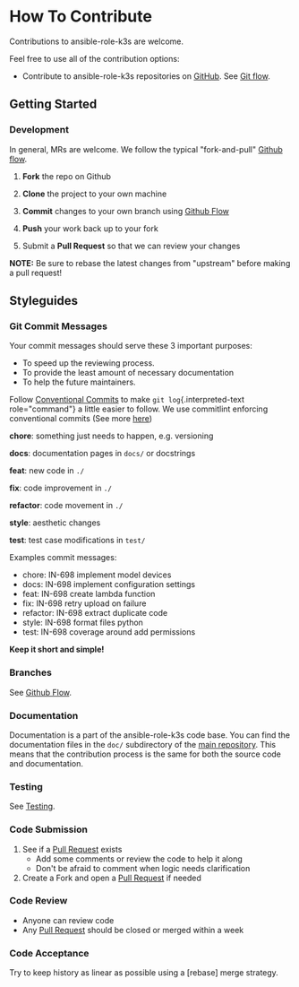 <!-- Space: Projects -->
<!-- Parent: AnsibleRoleK3S -->
<!-- Title: Contributing AnsibleRoleK3S -->
<!-- Label: AnsibleRoleK3S -->
<!-- Label: Contributing -->
<!-- Include: disclaimer.md -->
<!-- Include: ac:toc -->

# How To Contribute

Contributions to ansible-role-k3s are welcome.

Feel free to use all of the contribution options:

- Contribute to ansible-role-k3s repositories on [GitHub](https://github.com/hadenlabs/ansible-role-k3s). See [Git flow](./contribute/github-flow.md).

## Getting Started

### Development

In general, MRs are welcome. We follow the typical "fork-and-pull" [Github flow](./contribute/github-flow.md).

1. **Fork** the repo on Github
2. **Clone** the project to your own machine
3. **Commit** changes to your own branch using [Github Flow](./contribute/github-flow.md)
4. **Push** your work back up to your fork

5. Submit a **Pull Request** so that we can review your changes

**NOTE:** Be sure to rebase the latest changes from "upstream" before making a pull request!

## Styleguides

### Git Commit Messages

Your commit messages should serve these 3 important purposes:

- To speed up the reviewing process.
- To provide the least amount of necessary documentation
- To help the future maintainers.

Follow [Conventional Commits](https://www.conventionalcommits.org/en/v1.0.0) to make `git log`{.interpreted-text role="command"} a little easier to follow. We use commitlint enforcing conventional commits (See more [here](https://github.com/conventional-changelog/commitlint))

**chore**: something just needs to happen, e.g. versioning

**docs**: documentation pages in `docs/` or docstrings

**feat**: new code in `./`

**fix**: code improvement in `./`

**refactor**: code movement in `./`

**style**: aesthetic changes

**test**: test case modifications in `test/`

Examples commit messages:

- chore: IN-698 implement model devices
- docs: IN-698 implement configuration settings
- feat: IN-698 create lambda function
- fix: IN-698 retry upload on failure
- refactor: IN-698 extract duplicate code
- style: IN-698 format files python
- test: IN-698 coverage around add permissions

**Keep it short and simple!**

### Branches

See [Github Flow](./contribute/github-flow.md).

### Documentation

Documentation is a part of the ansible-role-k3s code base. You can find the documentation files in the `doc/` subdirectory of the [main repository](https://github.com/hadenlabs/ansible-role-k3s). This means that the contribution process is the same for both the source code and documentation.

### Testing

See [Testing](./testing.md).

### Code Submission

1. See if a [Pull Request](https://github.com/hadenlabs/ansible-role-k3s/pulls) exists
   - Add some comments or review the code to help it along
   - Don\'t be afraid to comment when logic needs clarification
2. Create a Fork and open a [Pull Request](https://github.com/hadenlabs/ansible-role-k3s/pulls) if needed

### Code Review

- Anyone can review code
- Any [Pull Request](https://github.com/hadenlabs/ansible-role-k3s/pulls) should be closed or merged within a week

### Code Acceptance

Try to keep history as linear as possible using a [rebase] merge strategy.
